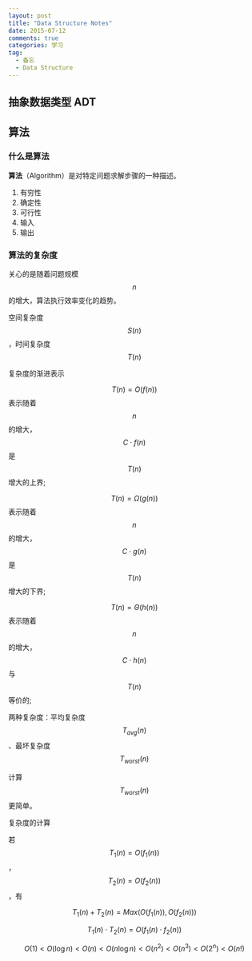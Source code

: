 ```yaml
---
layout: post
title: "Data Structure Notes"
date: 2015-07-12
comments: true
categories: 学习
tag: 
  - 备忘
  - Data Structure
---
```


## 抽象数据类型 ADT

## 算法

### 什么是算法

**算法**（Algorithm）是对特定问题求解步骤的一种描述。

1. 有穷性
2. 确定性
3. 可行性
4. 输入
5. 输出

### 算法的复杂度

关心的是随着问题规模 $$n$$ 的增大，算法执行效率变化的趋势。

空间复杂度 $$S(n)$$，时间复杂度 $$T(n)$$

复杂度的渐进表示

$$T(n)=O(f(n))$$ 表示随着 $$n$$ 的增大，$$C\cdot f(n)$$ 是 $$T(n)$$ 增大的上界;

$$T(n)=\Omega (g(n))$$ 表示随着 $$n$$ 的增大，$$C\cdot g(n)$$ 是 $$T(n)$$ 增大的下界;

$$T(n)=\Theta (h(n))$$ 表示随着 $$n$$ 的增大，$$C\cdot h(n)$$ 与 $$T(n)$$ 等价的;

两种复杂度：平均复杂度$$T_{avg}(n)$$、最坏复杂度$$T_{worst}(n)$$

计算$$T_{worst}(n)$$更简单。

复杂度的计算

若$$T_1(n)=O(f_1(n))$$，$$T_2(n)=O(f_2(n))$$，有

$$
T_1(n)+T_2(n)=Max(O(f_1(n)), O(f_2(n)))
$$

$$
T_1(n)\cdot T_2(n)=O(f_1(n)\cdot f_2(n))
$$

$$
O(1)<O(\log n)<O(n)<O(n\log n)<O(n^2)<O(n^3)<O(2^n)<O(n!)
$$